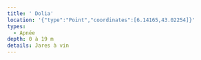 ```yaml
---
title: ' Dolia'
location: '{"type":"Point","coordinates":[6.14165,43.02254]}'
types:
  - Apnée
depth: 0 à 19 m
details: Jares à vin
---
```


